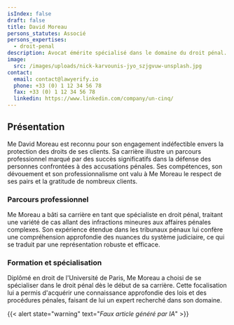 ```yaml
---
isIndex: false
draft: false
title: David Moreau
persons_statutes: Associé
persons_expertises:
  - droit-penal
description: Avocat émérite spécialisé dans le domaine du droit pénal. Avec une passion ardente pour la justice et une expertise approfondie, Me Moreau est prêt à vous offrir une représentation exceptionnelle dans toutes les affaires pénales.
image:
  src: /images/uploads/nick-karvounis-jyo_szjgvuw-unsplash.jpg
contact:
  email: contact@lawyerify.io
  phone: +33 (0) 1 12 34 56 78
  fax: +33 (0) 1 12 34 56 78
  linkedin: https://www.linkedin.com/company/un-cinq/
---
```

## Présentation

Me David Moreau est reconnu pour son engagement indéfectible envers la protection des droits de ses clients. Sa carrière illustre un parcours professionnel marqué par des succès significatifs dans la défense des personnes confrontées à des accusations pénales. Ses compétences, son dévouement et son professionnalisme ont valu à Me Moreau le respect de ses pairs et la gratitude de nombreux clients.

### Parcours professionnel

Me Moreau a bâti sa carrière en tant que spécialiste en droit pénal, traitant une variété de cas allant des infractions mineures aux affaires pénales complexes. Son expérience étendue dans les tribunaux pénaux lui confère une compréhension approfondie des nuances du système judiciaire, ce qui se traduit par une représentation robuste et efficace.

### Formation et spécialisation

Diplômé en droit de l'Université de Paris, Me Moreau a choisi de se spécialiser dans le droit pénal dès le début de sa carrière. Cette focalisation lui a permis d'acquérir une connaissance approfondie des lois et des procédures pénales, faisant de lui un expert recherché dans son domaine.

{{< alert state="warning" text="*Faux article généré par IA*" >}}

